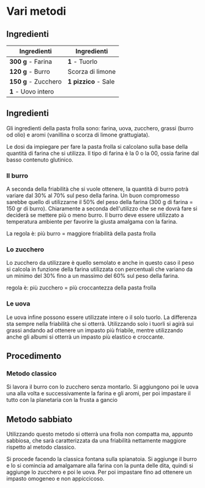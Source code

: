 # Vari metodi

## Ingredienti

| Ingredienti                  | Ingredienti             |
| ---------------------------- | ----------------------- |
| **300 g** - Farina | **1** - Tuorlo |
| **120 g** - Burro | Scorza di limone |
| **150 g** - Zucchero | **1 pizzico** - Sale |
| **1** - Uovo intero | |

## Ingredienti

Gli ingredienti della pasta frolla sono: farina, uova, zucchero, grassi (burro od olio) e aromi (vanillina o scorza di limone grattugiata).

Le dosi da impiegare per fare la pasta frolla si calcolano sulla base della quantità di farina che si utilizza. Il tipo di farina è la 0 o la 00, ossia farine dal basso contenuto glutinico.
    
### Il burro

A seconda della friabilità che si vuole ottenere, la quantità di burro potrà variare dal 30% al 70% sul peso della farina. Un buon compromesso sarebbe quello di utilizzarne il 50% del peso della farina (300 g di farina = 150 gr di burro). Chiaramente a seconda dell'utilizzo che se ne dovrà fare si deciderà se mettere più o meno burro. Il burro deve essere utilizzato a temperatura ambiente per favorire la giusta amalgama con la farina.

La regola è: più burro = maggiore friabilità della pasta frolla

### Lo zucchero

Lo zucchero da utilizzare è quello semolato e anche in questo caso il peso si calcola in funzione della farina utilizzata con percentuali che variano da un minimo del 30% fino a un massimo del 60% sul peso della farina.

regola è: più zucchero = più croccantezza della pasta frolla

### Le uova

Le uova infine possono essere utilizzate intere o il solo tuorlo. La differenza sta sempre nella friabilità che si otterrà. Utilizzando solo i tuorli si agirà sui grassi andando ad ottenere un impasto più friabile, mentre utilizzando anche gli albumi si otterrà un impasto più elastico e croccante.

## Procedimento

### Metodo classico

Si lavora il burro con lo zucchero senza montarlo. Si aggiungono poi le uova una alla volta e successivamente la farina e gli aromi, per poi impastare il tutto con la planetaria con la frusta a gancio

## Metodo sabbiato

Utilizzando questo metodo si otterrà una frolla non compatta ma, appunto sabbiosa, che sarà caratterizzata da una friabilità nettamente maggiore rispetto al metodo classico.

Si procede facendo la classica fontana sulla spianatoia. Si aggiunge il burro e lo si comincia ad amalgamare alla farina con la punta delle dita, quindi si aggiunge lo zucchero e poi le uova. Per poi impastare fino ad ottenere un impasto omogeneo e non appiccicoso.
